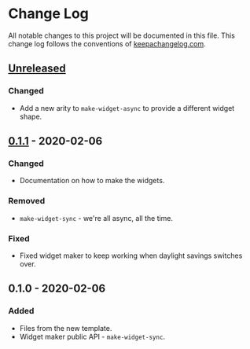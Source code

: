 # Change Log
All notable changes to this project will be documented in this file. This change log follows the conventions of [keepachangelog.com](http://keepachangelog.com/).

## [Unreleased]
### Changed
- Add a new arity to `make-widget-async` to provide a different widget shape.

## [0.1.1] - 2020-02-06
### Changed
- Documentation on how to make the widgets.

### Removed
- `make-widget-sync` - we're all async, all the time.

### Fixed
- Fixed widget maker to keep working when daylight savings switches over.

## 0.1.0 - 2020-02-06
### Added
- Files from the new template.
- Widget maker public API - `make-widget-sync`.

[Unreleased]: https://github.com/your-name/wesa/compare/0.1.1...HEAD
[0.1.1]: https://github.com/your-name/wesa/compare/0.1.0...0.1.1
